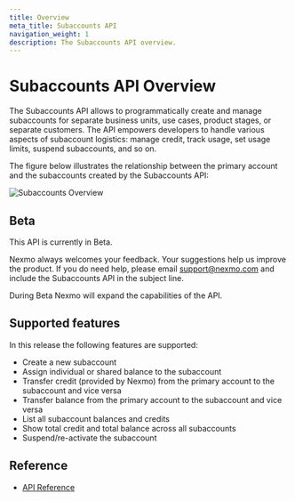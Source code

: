 ```yaml
---
title: Overview
meta_title: Subaccounts API
navigation_weight: 1
description: The Subaccounts API overview.
---
```


# Subaccounts API Overview

The Subaccounts API allows to programmatically create and manage subaccounts for separate business units, use cases, product stages, or separate customers. The API empowers developers to handle various aspects of subaccount logistics: manage credit, track usage, set usage limits, suspend subaccounts, and so on.

The figure below illustrates the relationship between the primary account and the subaccounts created by the Subaccounts API:

![Subaccounts Overview](/assets/images/subaccounts/structure.png)

## Beta

This API is currently in Beta.

Nexmo always welcomes your feedback. Your suggestions help us improve the product. If you do need help, please email [support@nexmo.com](mailto:support@nexmo.com) and include the Subaccounts API in the subject line.

During Beta Nexmo will expand the capabilities of the API.

## Supported features

In this release the following features are supported:

* Create a new subaccount
* Assign individual or shared balance to the subaccount
* Transfer credit (provided by Nexmo) from the primary account to the subaccount and vice versa
* Transfer balance from the primary account to the subaccount and vice versa
* List all subaccount balances and credits
* Show total credit and total balance across all subaccounts
* Suspend/re-activate the subaccount

## Reference

* [API Reference](/api/subaccounts)
